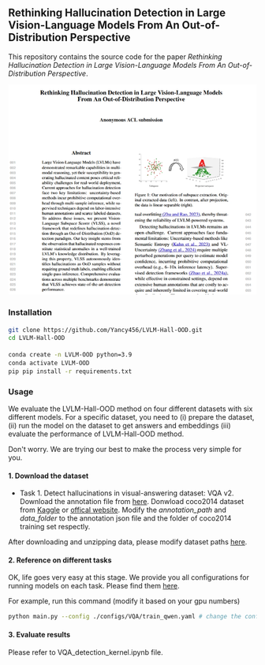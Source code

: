 ## **Rethinking Hallucination Detection in Large Vision-Language Models From An Out-of-Distribution Perspective**

This repository contains the source code for the paper *Rethinking Hallucination Detection in Large Vision-Language Models From An Out-of-Distribution Perspective*.

![Paper](paper.png)

### Installation
```bash
git clone https://github.com/Yancy456/LVLM-Hall-OOD.git
cd LVLM-Hall-OOD

conda create -n LVLM-OOD python=3.9
conda activate LVLM-OOD
pip pip install -r requirements.txt
```

### Usage
We evaluate the LVLM-Hall-OOD method on four different datasets with six different models. For a specific dataset, you need to (i) prepare the dataset, (ii) run the model on the dataset to get answers and embeddings (iii) evaluate the performance of LVLM-Hall-OOD method.

Don't worry. We are trying our best to make the process very simple for you.

#### 1. Download the dataset
- Task 1. Detect hallucinations in visual-answering dataset: VQA v2. Download the annotation file from [here](https://s3.amazonaws.com/cvmlp/vqa/mscoco/vqa/v2_Questions_Train_mscoco.zip). Donwload coco2014 dataset from [Kaggle](https://www.kaggle.com/datasets/yashfinulhoque/coco-dataset-2014) or [offical website](https://visualqa.org/download.html). Modify the *annotation_path* and *data_folder*  to the annotation json file and the folder of coco2014 training set respectly.

After downloading and unzipping data, please modify dataset paths [here](https://github.com/Yancy456/LVLM-Hall-OOD/tree/master/configs/VQA).

#### 2. Reference on different tasks

OK, life goes very easy at this stage. We provide you all configurations for running models on each task. Please find them [here](https://github.com/Qinyu-Allen-Zhao/LVLM-LP/tree/main/scripts).

For example, run this command (modify it based on your gpu numbers)

```bash
python main.py --config ./configs/VQA/train_qwen.yaml # change the config path for different tasks.
```

#### 3. Evaluate results

Please refer to VQA_detection_kernel.ipynb file.